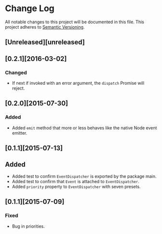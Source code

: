 # Change Log
All notable changes to this project will be documented in this file.
This project adheres to [Semantic Versioning](http://semver.org/).

## [Unreleased][unreleased]

## [0.2.1][2016-03-02]
### Changed
- If next if invoked with an error argument, the `dispatch` Promise will reject.

## [0.2.0][2015-07-30]
### Added
- Added `emit` method that more or less behaves like the native Node event emitter.

## [0.1.1][2015-07-13]
## Added
- Added test to confirm `EventDispatcher` is exported by the package main.
- Added test to confirm that `Event` is attached to `EventDispatcher`.
- Added `priority` property to `EventDispatcher` with seven presets.

## [0.1.1][2015-07-09]
### Fixed
- Bug in priorities.
